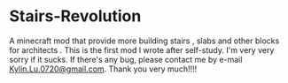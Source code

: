 # Stairs-Revolution
A minecraft mod that provide more building stairs , slabs and other blocks for architects .
This is the first mod I wrote after self-study. I'm very very sorry if it sucks.
If there's any bug, please contact me by e-mail Kylin.Lu.0720@gmail.com. Thank you very much!!!!
